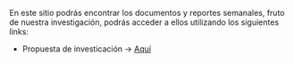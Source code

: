 En este sitio podrás encontrar los documentos y reportes semanales, fruto de nuestra investigación, podrás acceder a ellos utilizando los siguientes links:

- Propuesta de investicación -> [Aquí](https://es.overleaf.com/read/hdmnpnvgxsmq#e47ec4)
